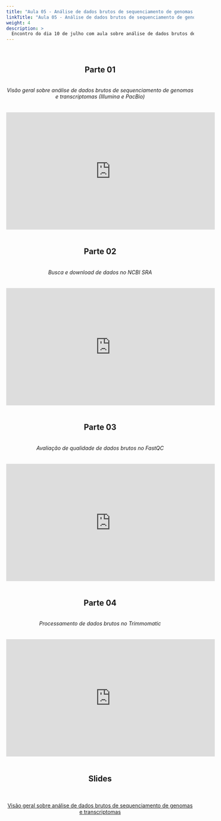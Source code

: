 ```yaml
---
title: "Aula 05 - Análise de dados brutos de sequenciamento de genomas e transcriptomas (Illumina e PacBio): controle de qualidade, detecção de adaptadores e contaminantes, limpeza e filtragem"
linkTitle: "Aula 05 - Análise de dados brutos de sequenciamento de genomas e transcriptomas (Illumina e PacBio): controle de qualidade, detecção de adaptadores e contaminantes, limpeza e filtragem"
weight: 4
description: >
  Encontro do dia 10 de julho com aula sobre análise de dados brutos de sequenciamento de genomas e transcriptomas (Illumina e PacBio): controle de qualidade, detecção de adaptadores e contaminantes, limpeza e filtragem
---
```


<br>
<div align="center">
<h2>Parte 01</h2>
<br>
<i>Visão geral sobre análise de dados brutos de sequenciamento de genomas e transcriptomas (Illumina e PacBio)</i>
<br><br><br>
<iframe width="560" height="315" src="https://www.youtube.com/embed/fhs_WmuOPnM" frameborder="0" allow="accelerometer; autoplay; clipboard-write; encrypted-media; gyroscope; picture-in-picture" allowfullscreen></iframe>
<br><br>

<h2>Parte 02</h2>
<br>
<i>Busca e download de dados no NCBI SRA</i>
<br><br><br>
<iframe width="560" height="315" src="https://www.youtube.com/embed/j6apXfEvYew" frameborder="0" allow="accelerometer; autoplay; clipboard-write; encrypted-media; gyroscope; picture-in-picture" allowfullscreen></iframe>
<br><br>

<h2>Parte 03</h2>
<br>
<i>Avaliação de qualidade de dados brutos no FastQC</i>
<br><br><br>
<iframe width="560" height="315" src="https://www.youtube.com/embed/yviAxiTz5_s" frameborder="0" allow="accelerometer; autoplay; clipboard-write; encrypted-media; gyroscope; picture-in-picture" allowfullscreen></iframe>
<br><br>

<h2>Parte 04</h2>
<br>
<i>Processamento de dados brutos no Trimmomatic</i>
<br><br><br>
<iframe width="560" height="315" src="https://www.youtube.com/embed/_h7lUZ3lnnk" frameborder="0" allow="accelerometer; autoplay; clipboard-write; encrypted-media; gyroscope; picture-in-picture" allowfullscreen></iframe>
<br><br>

<h2>Slides</h2>
<br><br>
<a href="https://github.com/desirrepetters/gstreinamentoeconsultoria/raw/master/userguide/content/pt-br/genomica/2023_01/sincronas/pdf/aula_05.pdf">Visão geral sobre análise de dados brutos de sequenciamento de genomas e transcriptomas</a>
<br><br>
</div>
